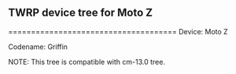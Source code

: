 ## TWRP device tree for Moto Z
=====================================
Device: Moto Z

Codename: Griffin

NOTE: This tree is compatible with cm-13.0 tree.
